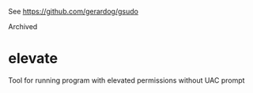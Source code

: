 See https://github.com/gerardog/gsudo 

Archived

elevate
=======

Tool for running program with elevated permissions without UAC prompt
